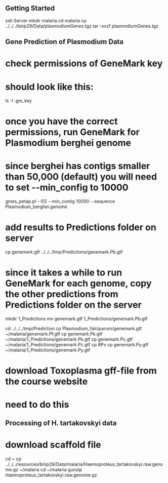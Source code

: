 ## Getting Started 
ssh Server
mkdir malaria 
cd malaria 
cp ../../../binp29/Data/plasmodiumGenes.tgz
tar -xvzf plasmodiumGenes.tgz

## Gene Prediction of Plasmodium Data
# check permissions of GeneMark key
# should look like this: 
ls -l .gm_key 

# once you have the correct permissions, run GeneMark for Plasmodium berghei genome
# since berghei has contigs smaller than 50,000 (default) you will need to set --min_config to 10000 
gmes_petap.pl --ES --min_contig 10000 --sequence Plasmodium_berghei.genome

# add results to Predictions folder on server 
cp genemark.gtf ../../../tmp/Predictions/genemark.Pb.gtf

# since it takes a while to run GeneMark for each genome, copy the other predictions from Predictions folder on the server
mkdir 1_Predictions 
mv genemark.gtf 1_Predictions/genemark.Pb.gtf

cd ../../../tmp/Prediction
cp Plasmodium_falciparum/genemark.gtf ~/malaria/genemark.Pf.gtf 
cp genemark.Pk.gtf ~/malaria/1_Predictions/genemark.Pk.gtf
cp genemark.Pc.gtf ~/malaria/1_Predictions/genemark.Pc.gtf
cp #Pv
cp genemark.Py.gtf ~/malaria/1_Predictions/genemark.Py.gtf

# download Toxoplasma gff-file from the course website 
# need to do this 

## Processing of H. tartakovskyi data
# download scaffold file  
cd ~
cp ../../../resources/binp29/Data/malaria/Haemoproteus_tartakovskyi.raw.genome.gz ~/malaria
cd ~/malaria
gunzip Haemoproteus_tartakovskyi.raw.genome.gz
